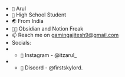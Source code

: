 - ```👋``` Arul
- ```🎒``` High School Student
- ```🌏``` From India
- ```🤟🏻``` Obsidian and Notion Freak
- ```📫``` Reach me on gamingajitesh9@gmail.com
- Socials:
- - ```📱``` Instagram - @itzarul_
- - ```📱``` Discord - @firstskylord.
